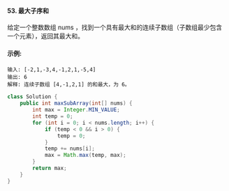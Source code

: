 #### 53. 最大子序和
给定一个整数数组 nums ，找到一个具有最大和的连续子数组（子数组最少包含一个元素），返回其最大和。

#### 示例:

```
输入: [-2,1,-3,4,-1,2,1,-5,4]
输出: 6
解释: 连续子数组 [4,-1,2,1] 的和最大，为 6。
```

```Java
class Solution {
    public int maxSubArray(int[] nums) {
        int max = Integer.MIN_VALUE;
        int temp = 0;
        for (int i = 0; i < nums.length; i++) {
            if (temp < 0 && i > 0) {
                temp = 0;
            }
            temp += nums[i];
            max = Math.max(temp, max);
        }
        return max;
    }
}
```